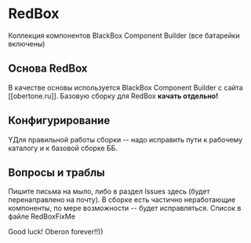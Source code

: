 # RedBox
Коллекция компонентов BlackBox Component Builder (все батарейки включены)

## Основа RedBox
В качестве основы используется BlackBox Component Builder с сайта [[obertone.ru]]. Базовую сборку для RedBox
**качать отдельно!**

## Конфигурирование
YДля правильной работы сборки -- надо исправить пути к рабочему каталогу и к базовой сборке ББ.

## Вопросы и траблы
Пишите письма на мыло, либо в раздел Issues здесь (будет перенаправлено на почту).
В сборке есть частично неработающие компоненты, по мере возможности -- будет исправляться.
Список в файле RedBoxFixMe

Good luck! Oberon forever!!))
